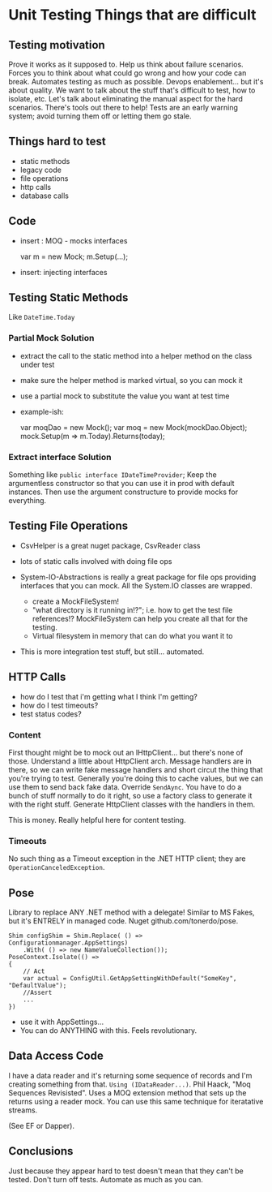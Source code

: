 # Unit Testing Things that are difficult

## Testing motivation

Prove it works as it supposed to. Help us think about failure scenarios. Forces you to think about what could go wrong and how your code can break. Automates testing as much as possible.  Devops enablement... but it's about quality. We want to talk about the stuff that's difficult to test, how to isolate, etc. Let's talk about eliminating the manual aspect for the hard scenarios. There's tools out there to help! Tests are an early warning system; avoid turning them off or letting them go stale.

## Things hard to test

- static methods
- legacy code
- file operations
- http calls
- database calls

## Code

- insert : MOQ - mocks interfaces

    var m = new Mock<Interface>;
    m.Setup(...);

- insert: injecting interfaces

## Testing Static Methods

Like `DateTime.Today`

### Partial Mock Solution

- extract the call to the static method into a helper method on the class under test
- make sure the helper method is marked virtual, so you can mock it
- use a partial mock to substitute the value you want at test time
- example-ish:

    var moqDao = new Mock<IAppointmentDao>();
    var moq = new Mock<MyServicePartialMock>(mockDao.Object);
    mock.Setup(m => m.Today).Returns(today);

### Extract interface Solution

Something like `public interface IDateTimeProvider`; Keep the argumentless constructor so that you can use it in prod with default instances. Then use the argument constructure to provide mocks for everything.

## Testing File Operations

- CsvHelper is a great nuget package, CsvReader class
- lots of static calls involved with doing file ops
- System-IO-Abstractions is really a great package for file ops providing interfaces that you can mock. All the System.IO classes are wrapped.
  - create a MockFileSystem!
  - "what directory is it running in!?"; i.e. how to get the test file references!? MockFileSystem can help you create all that for the testing.
  - Virtual filesystem in memory that can do what you want it to

- This is more integration test stuff, but still... automated.

## HTTP Calls

- how do I test that i'm getting what I think I'm getting?
- how do I test timeouts?
- test status codes?

### Content

First thought might be to mock out an IHttpClient... but there's none of those. Understand a little about HttpClient arch. Message handlers are in there, so we can write fake message handlers and short circut the thing that you're trying to test. Generally you're doing this to cache values, but we can use them to send back fake data. Override `SendAync`. You have to do a bunch of stuff normally to do it right, so use a factory class to generate it with the right stuff. Generate HttpClient classes with the handlers in them.

This is money. Really helpful here for content testing.

### Timeouts

No such thing as a Timeout exception in the .NET HTTP client; they are `OperationCanceledException`.

## Pose

Library to replace ANY .NET method with a delegate! Similar to MS Fakes, but it's ENTRELY in managed code. Nuget github.com/tonerdo/pose. 

    Shim configShim = Shim.Replace( () => Configurationmanager.AppSettings)
        .With( () => new NameValueCollection());
    PoseContext.Isolate(() =>
    {
        // Act
        var actual = ConfigUtil.GetAppSettingWithDefault("SomeKey", "DefaultValue");
        //Assert
        ...
    })

- use it with AppSettings...
- You can do ANYTHING with this. Feels revolutionary.

## Data Access Code

I have a data reader and it's returning some sequence of records and I'm creating something from that. `Using (IDataReader...)`. Phil Haack, "Moq Sequences Revisisted". Uses a MOQ extension method that sets up the returns using a reader mock. You can use this same technique for iteratative streams.

(See EF or Dapper).

## Conclusions

Just because they appear hard to test doesn't mean that they can't be tested. Don't turn off tests. Automate as much as you can.